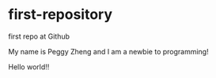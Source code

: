 # first-repository
first repo at Github

My name is Peggy Zheng and I am a newbie to programming!

Hello world!!
